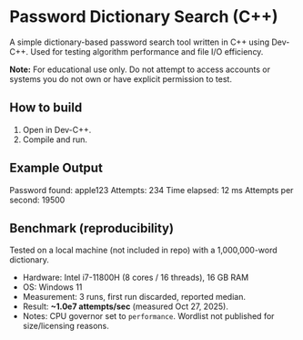 # Password Dictionary Search (C++)

A simple dictionary-based password search tool written in C++ using Dev-C++.
Used for testing algorithm performance and file I/O efficiency.

**Note:** For educational use only. Do not attempt to access accounts or systems you do not own or have explicit permission to test.

## How to build
1. Open in Dev-C++.
2. Compile and run.

## Example Output
Password found: apple123
Attempts: 234
Time elapsed: 12 ms
Attempts per second: 19500

## Benchmark (reproducibility)

Tested on a local machine (not included in repo) with a 1,000,000-word dictionary.

- Hardware: Intel i7-11800H (8 cores / 16 threads), 16 GB RAM  
- OS: Windows 11
- Measurement: 3 runs, first run discarded, reported median.  
- Result: **~1.0e7 attempts/sec** (measured Oct 27, 2025).  
- Notes: CPU governor set to `performance`. Wordlist not published for size/licensing reasons.
